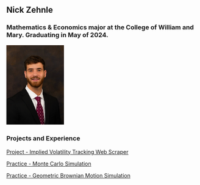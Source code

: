 ## Nick Zehnle
### Mathematics & Economics major at the College of William and Mary. Graduating in May of 2024.

<img src="propic.jpg" width=30% height=20%>

### Projects and Experience
[Project - Implied Volatility Tracking Web Scraper](https://NickZehnle.github.io/Programming-Experience/stockscraper/)

[Practice - Monte Carlo Simulation](https://NickZehnle.github.io/Programming-Experience/montecarlo.html)

[Practice - Geometric Brownian Motion Simulation](https://NickZehnle.github.io/Programming-Experience/gbm.html)
